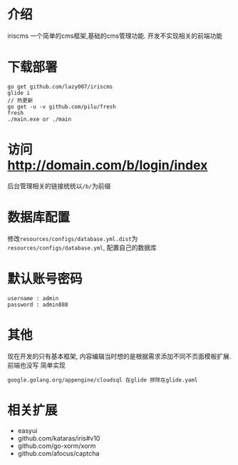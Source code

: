 # 介绍 #
iriscms 一个简单的cms框架,基础的cms管理功能.
开发不实现相关的前端功能



# 下载部署 #
```
go get github.com/lazy007/iriscms
glide i
// 热更新
go get -u -v github.com/pilu/fresh
fresh
./main.exe or ./main
```

# 访问 http://domain.com/b/login/index

后台管理相关的链接统统以`/b/`为前缀

# 数据库配置 #

修改`resources/configs/database.yml.dist`为`resources/configs/database.yml`, 配置自己的数据库


# 默认账号密码 #
```
username : admin
password : admin888
```

# 其他 #

现在开发的只有基本框架, 内容编辑当时想的是根据需求添加不同不页面模板扩展. 前端也没写 简单实现


```
google.golang.org/appengine/cloudsql 在glide 排除在glide.yaml
```



# 相关扩展 #

- easyui
- github.com/kataras/iris#v10 
- github.com/go-xorm/xorm
- github.com/afocus/captcha




